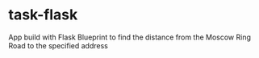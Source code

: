 # task-flask
App build with Flask Blueprint to find the distance from the Moscow Ring Road to the specified address
